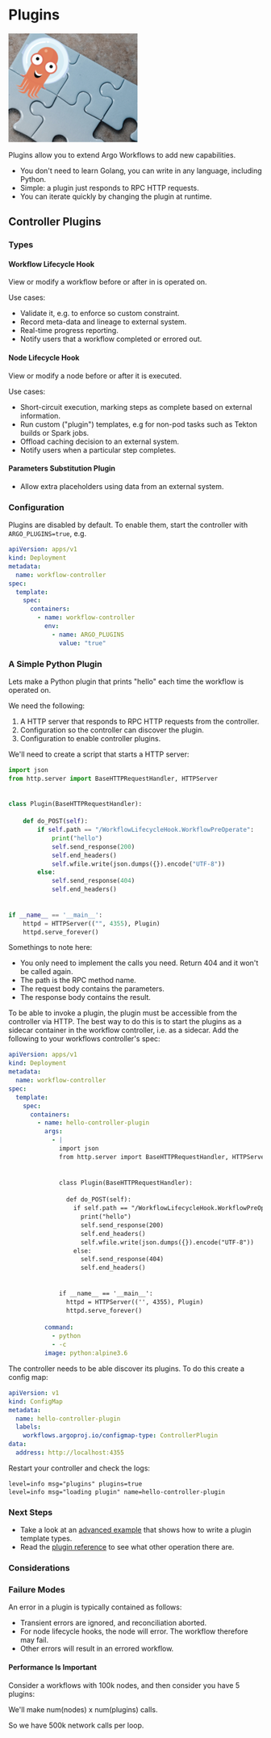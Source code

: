 # Plugins

![Plugins](assets/plugins.png)

Plugins allow you to extend Argo Workflows to add new capabilities.

* You don't need to learn Golang, you can write in any language, including Python.
* Simple: a plugin just responds to RPC HTTP requests.
* You can iterate quickly by changing the plugin at runtime.

## Controller Plugins

### Types

#### Workflow Lifecycle Hook

View or modify a workflow before or after in is operated on.

Use cases:

* Validate it, e.g. to enforce so custom constraint.
* Record meta-data and lineage to external system.
* Real-time progress reporting.
* Notify users that a workflow completed or errored out.

#### Node Lifecycle Hook

View or modify a node before or after it is executed.

Use cases:

* Short-circuit execution, marking steps as complete based on external information.
* Run custom ("plugin") templates, e.g for non-pod tasks such as Tekton builds or Spark jobs.
* Offload caching decision to an external system.
* Notify users when a particular step completes.

#### Parameters Substitution Plugin

* Allow extra placeholders using data from an external system.

### Configuration

Plugins are disabled by default. To enable them, start the controller with `ARGO_PLUGINS=true`, e.g.

```yaml
apiVersion: apps/v1
kind: Deployment
metadata:
  name: workflow-controller
spec:
  template:
    spec:
      containers:
        - name: workflow-controller
          env:
            - name: ARGO_PLUGINS
              value: "true"
```

### A Simple Python Plugin

Lets make a Python plugin that prints "hello" each time the workflow is operated on.

We need the following:

1. A HTTP server that responds to RPC HTTP requests from the controller.
2. Configuration so the controller can discover the plugin.
3. Configuration to enable controller plugins.

We'll need to create a script that starts a HTTP server:

```python
import json
from http.server import BaseHTTPRequestHandler, HTTPServer


class Plugin(BaseHTTPRequestHandler):

    def do_POST(self):
        if self.path == "/WorkflowLifecycleHook.WorkflowPreOperate":
            print("hello")
            self.send_response(200)
            self.end_headers()
            self.wfile.write(json.dumps({}).encode("UTF-8"))
        else:
            self.send_response(404)
            self.end_headers()


if __name__ == '__main__':
    httpd = HTTPServer(("", 4355), Plugin)
    httpd.serve_forever()
```

Somethings to note here:

* You only need to implement the calls you need. Return 404 and it won't be called again.
* The path is the RPC method name.
* The request body contains the parameters.
* The response body contains the result.

To be able to invoke a plugin, the plugin must be accessible from the controller via HTTP. The best way to do this is to
start the plugins as a sidecar container in the workflow controller, i.e. as a sidecar. Add the following to your
workflows controller's spec:

```yaml
apiVersion: apps/v1
kind: Deployment
metadata:
  name: workflow-controller
spec:
  template:
    spec:
      containers:
        - name: hello-controller-plugin
          args:
            - |
              import json
              from http.server import BaseHTTPRequestHandler, HTTPServer


              class Plugin(BaseHTTPRequestHandler):

                def do_POST(self):
                  if self.path == "/WorkflowLifecycleHook.WorkflowPreOperate":
                    print("hello")
                    self.send_response(200)
                    self.end_headers()
                    self.wfile.write(json.dumps({}).encode("UTF-8"))
                  else:
                    self.send_response(404)
                    self.end_headers()


              if __name__ == '__main__':
                httpd = HTTPServer(('', 4355), Plugin)
                httpd.serve_forever()

          command:
            - python
            - -c
          image: python:alpine3.6
```

The controller needs to be able discover its plugins. To do this create a config map:

```yaml
apiVersion: v1
kind: ConfigMap
metadata:
  name: hello-controller-plugin
  labels:
    workflows.argoproj.io/configmap-type: ControllerPlugin
data:
  address: http://localhost:4355
```

Restart your controller and check the logs:

```
level=info msg="plugins" plugins=true
level=info msg="loading plugin" name=hello-controller-plugin
```

### Next Steps

* Take a look at
  an [advanced example](https://github.com/argoproj/argo-workflows/tree/dev-plugins/examples/plugins/controller/hello)
  that shows how to write a plugin template types.
* Read the [plugin reference](https://github.com/argoproj/argo-workflows/tree/dev-plugins/pkg/plugins/controller) to see
  what other operation there are.

### Considerations

### Failure Modes

An error in a plugin is typically contained as follows:

* Transient errors are ignored, and reconciliation aborted.
* For node lifecycle hooks, the node will error. The workflow therefore may fail.
* Other errors will result in an errored workflow.

#### Performance Is Important

Consider a workflows with 100k nodes, and then consider you have 5 plugins:

We'll make num(nodes) x num(plugins) calls.

So we have 500k network calls per loop. 
